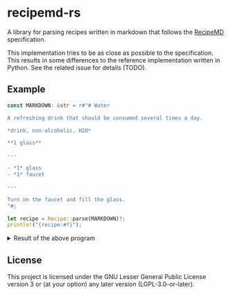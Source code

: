 # recipemd-rs

<!-- cargo-rdme start -->

A library for parsing recipes written in markdown that follows the
[RecipeMD](https://recipemd.org/) specification.

This implementation tries to be as close as possible to the specification.
This results in some differences to the reference implementation written in Python.
See the related issue for details (TODO).

## Example

```rust
const MARKDOWN: &str = r#"# Water

A refreshing drink that should be consumed several times a day.

*drink, non-alcoholic, H2O*

**1 glass**

---

- *1* glass
- *1* faucet

---

Turn on the faucet and fill the glass.
"#;

let recipe = Recipe::parse(MARKDOWN)?;
println!("{recipe:#?}");
```
<details><summary>Result of the above program</summary>


```rust
```

(If it doesn't show up, visit the [docs](https://docs.rs/recipemd#example) instead)

</details>

<!-- cargo-rdme end -->

## License

This project is licensed under the GNU Lesser General Public License version 3 or (at your option) any later version (LGPL-3.0-or-later).
